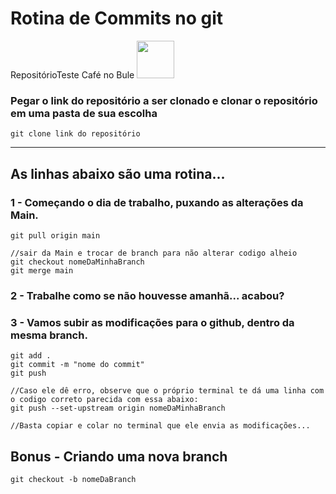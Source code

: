 # Rotina de Commits no git
RepositórioTeste Café no Bule 
<img src="https://encrypted-tbn0.gstatic.com/images?q=tbn:ANd9GcRimgwN0yxiKDLmKa5dHz8Z8jq8IupAxz_3kQ&usqp=CAU" width="60px" alt="">


### Pegar o link do repositório a ser clonado e clonar o repositório em uma pasta de sua escolha
```
git clone link do repositório
```

<hr/>

## As linhas abaixo são uma rotina...
### 1 - Começando o dia de trabalho, puxando as alterações da Main.
```
git pull origin main

//sair da Main e trocar de branch para não alterar codigo alheio
git checkout nomeDaMinhaBranch
git merge main
```
### 2 - Trabalhe como se não houvesse amanhã...  acabou?

### 3 - Vamos subir as modificações para o github, dentro da **mesma branch**.
```
git add .
git commit -m "nome do commit"
git push 

//Caso ele dê erro, observe que o próprio terminal te dá uma linha com o codigo correto parecida com essa abaixo:
git push --set-upstream origin nomeDaMinhaBranch

//Basta copiar e colar no terminal que ele envia as modificações...
```

## Bonus - Criando uma nova branch
```git checkout -b nomeDaBranch```
